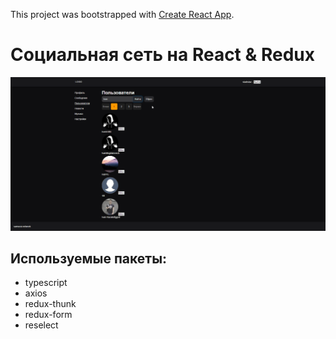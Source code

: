 This project was bootstrapped with [Create React App](https://github.com/facebook/create-react-app).

# Социальная сеть на React & Redux

![Screenshot](https://github.com/vladislav-puzyrev/samurai-network/raw/master/README-IMG/Screenshot.png)

## Используемые пакеты:
* typescript
* axios
* redux-thunk
* redux-form
* reselect
